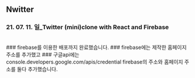 ## Nwitter

### 21. 07. 11. 일\_Twitter (mini)clone with React and Firebase
<br>
### firebase를 이용한 배포까지 완료했습니다.
### firebase에는 제작한 홈페이지 주소를 추가했고 
### 구글api에는 console.developers.google.com/apis/credential  firebase의 주소와 홈페이지 주소를 둘다 추가했습니다.
